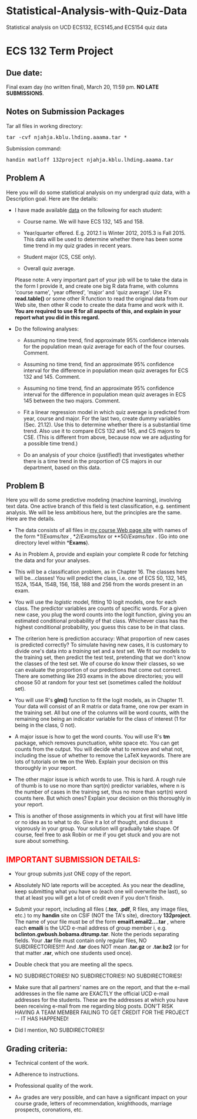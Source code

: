 # Statistical-Analysis-with-Quiz-Data
Statistical analysis on UCD ECS132, ECS145,and ECS154 quiz data

# ECS 132 Term Project

## Due date:

Final exam day (no written final), March 20, 11:59 pm. **NO LATE SUBMISSIONS**.

## Notes on Submission Packages
Tar all files in workng directory:
<pre>tar -cvf njahja.kblu.lhding.aaama.tar *</pre>
Submission command:
<pre>handin matloff 132project njahja.kblu.lhding.aaama.tar</pre>

## Problem A

Here you will do some statistical analysis on my undergrad quiz data, with a Description goal. Here are the details:

*   I have made available [data](ProblemAData/) on the following for each student:
    *   Course name. We will have ECS 132, 145 and 158.

    *   Year/quarter offered. E.g. 2012.1 is Winter 2012, 2015.3 is Fall 2015\. This data will be used to determine whether there has been some time trend in my quiz grades in recent years.

    *   Student major (CS, CSE only).

    *   Overall quiz average.

    Please note: A very important part of your job will be to take the data in the form I provide it, and create one big R data frame, with columns 'course name', 'year offered', 'major' and 'quiz average'. Use R's **read.table()** or some other R function to read the original data from our Web site, then other R code to create the data frame and work with it. **You are required to use R for all aspects of this, and explain in your report what you did in this regard.**

*   Do the following analyses:
    *   Assuming no time trend, find approximate 95% confidence intervals for the population mean quiz average for each of the four courses. Comment.

    *   Assuming no time trend, find an approximate 95% confidence interval for the difference in population mean quiz averages for ECS 132 and 145\. Comment.

    *   Assuming no time trend, find an approximate 95% confidence interval for the difference in population mean quiz averages in ECS 145 between the two majors. Comment.

    *   Fit a linear regression model in which quiz average is predicted from year, course and major. For the last two, create dummy variables (Sec. 21.12). Use this to determine whether there is a substantial time trend. Also use it to compare ECS 132 and 145, and CS majors to CSE. (This is different from above, because now we are adjusting for a possible time trend.)

    *   Do an analysis of your choice (justified!) that investigates whether there is a time trend in the proportion of CS majors in our department, based on this data.

## Problem B

Here you will do some predictive modeling (machine learning), involving text data. One active branch of this field is text classification, e.g. sentiment analysis. We will be less ambitious here, but the principles are the same. Here are the details.

*   The data consists of all files in [my course Web page site](http://heather.cs.ucdavis.edu/~matloff/) with names of the form **1*/*Exams/*tex** , **2*/*Exams/*tex** or **50/*Exams/*tex** . (Go into one directory level within ***Exams**).

*   As in Problem A, provide and explain your complete R code for fetching the data and for your analyses.

*   This will be a classification problem, as in Chapter 16\. The classes here will be...classes! You will predict the class, i.e. one of ECS 50, 132, 145, 152A, 154A, 154B, 156, 158, 188 and 256 from the words present in an exam.

*   You will use the _logistic_ model, fitting 10 logit models, one for each class. The predictor variables are counts of specific words. For a given new case, you plug the word counts into the logit function, giving you an estimated conditional probability of that class. Whichever class has the highest conditional probability, you guess this case to be in that class.

*   The criterion here is prediction accuracy: What proportion of new cases is predicted correctly? To simulate having new cases, it is customary to divide one's data into a _training_ set and a _test_ set. We fit our models to the training set, then predict the test test, pretending that we don't know the classes of the test set. We of course do know their classes, so we can evaluate the proportion of our predictions that come out correct. There are something like 293 exams in the above directories; you will choose 50 at random for your test set (sometimes called the _holdout_ set).

*   You will use R's **glm()** function to fit the logit models, as in Chapter 11\. Your data will consist of an R matrix or data frame, one row per exam in the training set. All but one of the columns will be word counts, with the remaining one being an indicator variable for the class of interest (1 for being in the class, 0 not).

*   A major issue is how to get the word counts. You will use R's **tm** package, which removes punctuation, white space etc. You can get counts from the output. You will decide what to remove and what not, including the issue of whether to remove the LaTeX keywords. There are lots of tutorials on **tm** on the Web. Explain your decision on this thoroughly in your report.

*   The other major issue is _which_ words to use. This is hard. A rough rule of thumb is to use no more than sqrt(n) predictor variables, where n is the number of cases in the training set, thus no more than sqrt(n) word counts here. But which ones? Explain your decision on this thoroughly in your report.

*   This is another of those assignments in which you at first will have little or no idea as to what to do. Give it a lot of thought, and discuss it vigorously in your group. Your solution will gradually take shape. Of course, feel free to ask Robin or me if you get stuck and you are not sure about something.

## <a name="submit">**<span style="color: #FF0000">IMPORTANT SUBMISSION DETAILS:</span>**</a>

*   Your group submits just ONE copy of the report.

*   Absolutely NO late reports will be accepted. As you near the deadline, keep submitting what you have so (each one will overwrite the last), so that at least you will get a lot of credit even if you don't finish.

*   Submit your report, including all files (**.tex**, **.pdf**, R files, any image files, etc.) to my **handin** site on CSIF (NOT the TA's site), directory **132project**. The name of your file must be of the form **email1.email2....tar** , where each **emaili** is the UCD e-mail address of group member i, e.g. **bclinton.gwbush.bobama.dtrump.tar**. Note the periods separating fields. Your **.tar** file must contain only regular files, NO SUBDIRECTORIES!!!! And **.tar** does NOT mean **.tar.gz** or **.tar.bz2** (or for that matter **.rar**, which one students used once).

*   Double check that you are meeting all the specs.

*   NO SUBDIRECTORIES! NO SUBDIRECTORIES! NO SUBDIRECTORIES!

*   Make sure that all partners' names are on the report, and that the e-mail addresses in the file name are EXACTLY the official UCD e-mail addresses for the students. These are the addresses at which you have been receiving e-mail from me regarding blog posts. DON'T RISK HAVING A TEAM MEMBER FAILING TO GET CREDIT FOR THE PROJECT -- IT HAS HAPPENED!

*   Did I mention, NO SUBDIRECTORIES!

## <a name="grading">Grading criteria:</a>

*   Technical content of the work.

*   Adherence to instructions.

*   Professional quality of the work.

*   A+ grades are very possible, and can have a significant impact on your course grade, letters of recommendation, knighthoods, marriage prospects, coronations, etc.
